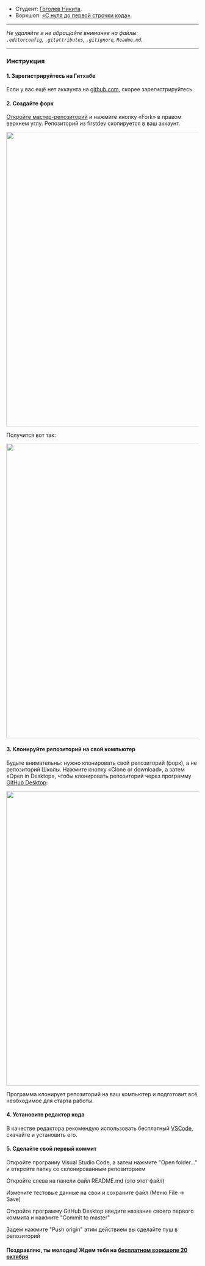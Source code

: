 * Студент: [Гоголев Никита](https://vk.com/gogolev11).
* Воркшоп: [«С нуля до первой строчки кода»](https://vk.com/firstdev.free).

---

_Не удаляйте и не обращайте внимание на файлы:_<br>
_`.editorconfig`, `.gitattributes`, `.gitignore`, `Readme.md`._

---

### Инструкция

#### 1. Зарегистрируйтесь на Гитхабе

Если у вас ещё нет аккаунта на [github.com](https://github.com/join), скорее зарегистрируйтесь.

#### 2. Создайте форк

[Откройте мастер-репозиторий](https://github.com/firstdevru/workshop.free) и нажмите кнопку «Fork» в правом верхнем углу. Репозиторий из firstdev скопируется в ваш аккаунт.

<img width="769" alt="" src="https://user-images.githubusercontent.com/43827421/46435463-0dac0d00-c75f-11e8-8e99-6a0b9efbf815.png">

Получится вот так:

<img width="769" alt="" src="https://user-images.githubusercontent.com/43827421/46435419-fa993d00-c75e-11e8-8456-cab28ff90767.png">

#### 3. Клонируйте репозиторий на свой компьютер

Будьте внимательны: нужно клонировать свой репозиторий (форк), а не репозиторий Школы. Нажмите кнопку «Clone or download», а затем «Open in Desktop», чтобы клонировать репозиторий через программу [GitHub Desktop](https://desktop.github.com):

<img width="769" alt="" src="https://user-images.githubusercontent.com/43827421/46435381-e81f0380-c75e-11e8-9a2d-dd5f6a686fe2.png">

Программа клонирует репозиторий на ваш компьютер и подготовит всё необходимое для старта работы.

#### 4. Установите редактор кода
В качестве редактора рекомендую использовать бесплатный [VSCode](https://code.visualstudio.com/download), скачайте и установить его. 

#### 5. Сделайте свой первый коммит
Откройте програииу Visual Studio Code, а затем нажмите "Open folder..." и откройте папку со склонированным репозиторием
<img alt="" src="https://user-images.githubusercontent.com/43827421/46571647-4e836c00-c981-11e8-9760-b5c59ca4a6e7.png">

Откройте слева на панели файл README.md (это этот файл)
<img alt="" src="https://user-images.githubusercontent.com/43827421/46571627-f2204c80-c980-11e8-889c-ba2bc3ce1705.png">

Измените тестовые данные на свои и сохраните файл (Меню File -> Save)

Откройте программу GitHub Desktop введите название своего первого коммита и нажмите "Commit to master"
<img alt="" src="https://user-images.githubusercontent.com/43827421/46571632-02d0c280-c981-11e8-808e-d10a21f4ed97.png">

Задем нажмите "Push origin" этим действием вы сделайте пуш в репозиторий

#### Поздравляю, ты молодец! Ждем тебя на [бесплатном воркшопе 20 октября](https://vk.com/firstdev.free)

